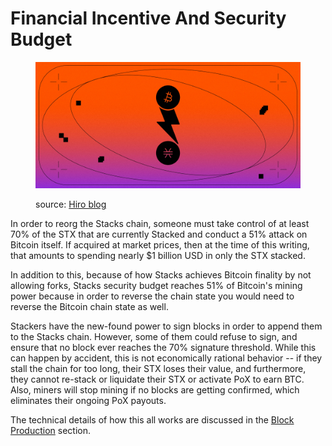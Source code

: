 # Financial Incentive And Security Budget

<figure><img src="../.gitbook/assets/image (4).png" alt=""><figcaption><p>source: <a href="https://www.hiro.so/blog/securing-web3-apps-through-bitcoin-an-overview-of-stacks-consensus-mechanism">Hiro blog</a></p></figcaption></figure>

In order to reorg the Stacks chain, someone must take control of at least 70% of the STX that are currently Stacked and conduct a 51% attack on Bitcoin itself. If acquired at market prices, then at the time of this writing, that amounts to spending nearly $1 billion USD in only the STX stacked.

In addition to this, because of how Stacks achieves Bitcoin finality by not allowing forks, Stacks security budget reaches 51% of Bitcoin's mining power because in order to reverse the chain state you would need to reverse the Bitcoin chain state as well.

Stackers have the new-found power to sign blocks in order to append them to the Stacks chain. However, some of them could refuse to sign, and ensure that no block ever reaches the 70% signature threshold. While this can happen by accident, this is not economically rational behavior -- if they stall the chain for too long, their STX loses their value, and furthermore, they cannot re-stack or liquidate their STX or activate PoX to earn BTC. Also, miners will stop mining if no blocks are getting confirmed, which eliminates their ongoing PoX payouts.

The technical details of how this all works are discussed in the [Block Production](../block-production/) section.
